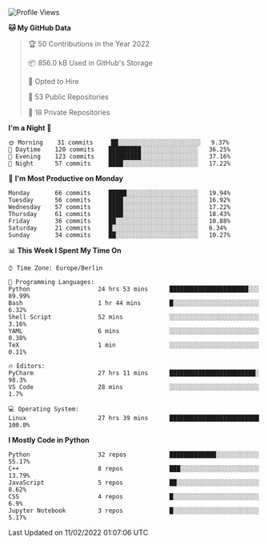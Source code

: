 <!--START_SECTION:waka-->
![Profile Views](http://img.shields.io/badge/Profile%20Views-0-blue)

**🐱 My GitHub Data** 

> 🏆 50 Contributions in the Year 2022
 > 
> 📦 856.0 kB Used in GitHub's Storage 
 > 
> 💼 Opted to Hire
 > 
> 📜 53 Public Repositories 
 > 
> 🔑 18 Private Repositories  
 > 
**I'm a Night 🦉** 

```text
🌞 Morning    31 commits     ██░░░░░░░░░░░░░░░░░░░░░░░   9.37% 
🌆 Daytime    120 commits    █████████░░░░░░░░░░░░░░░░   36.25% 
🌃 Evening    123 commits    █████████░░░░░░░░░░░░░░░░   37.16% 
🌙 Night      57 commits     ████░░░░░░░░░░░░░░░░░░░░░   17.22%

```
📅 **I'm Most Productive on Monday** 

```text
Monday       66 commits     █████░░░░░░░░░░░░░░░░░░░░   19.94% 
Tuesday      56 commits     ████░░░░░░░░░░░░░░░░░░░░░   16.92% 
Wednesday    57 commits     ████░░░░░░░░░░░░░░░░░░░░░   17.22% 
Thursday     61 commits     ████░░░░░░░░░░░░░░░░░░░░░   18.43% 
Friday       36 commits     ██░░░░░░░░░░░░░░░░░░░░░░░   10.88% 
Saturday     21 commits     █░░░░░░░░░░░░░░░░░░░░░░░░   6.34% 
Sunday       34 commits     ██░░░░░░░░░░░░░░░░░░░░░░░   10.27%

```


📊 **This Week I Spent My Time On** 

```text
⌚︎ Time Zone: Europe/Berlin

💬 Programming Languages: 
Python                   24 hrs 53 mins      ██████████████████████░░░   89.99% 
Bash                     1 hr 44 mins        █░░░░░░░░░░░░░░░░░░░░░░░░   6.32% 
Shell Script             52 mins             ░░░░░░░░░░░░░░░░░░░░░░░░░   3.16% 
YAML                     6 mins              ░░░░░░░░░░░░░░░░░░░░░░░░░   0.38% 
TeX                      1 min               ░░░░░░░░░░░░░░░░░░░░░░░░░   0.11%

🔥 Editors: 
PyCharm                  27 hrs 11 mins      ████████████████████████░   98.3% 
VS Code                  28 mins             ░░░░░░░░░░░░░░░░░░░░░░░░░   1.7%

💻 Operating System: 
Linux                    27 hrs 39 mins      █████████████████████████   100.0%

```

**I Mostly Code in Python** 

```text
Python                   32 repos            █████████████░░░░░░░░░░░░   55.17% 
C++                      8 repos             ███░░░░░░░░░░░░░░░░░░░░░░   13.79% 
JavaScript               5 repos             ██░░░░░░░░░░░░░░░░░░░░░░░   8.62% 
CSS                      4 repos             █░░░░░░░░░░░░░░░░░░░░░░░░   6.9% 
Jupyter Notebook         3 repos             █░░░░░░░░░░░░░░░░░░░░░░░░   5.17%

```



 Last Updated on 11/02/2022 01:07:06 UTC
<!--END_SECTION:waka-->　　
